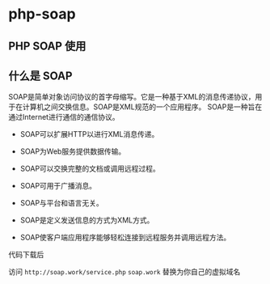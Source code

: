 # php-soap
## PHP SOAP 使用

## 什么是 SOAP
SOAP是简单对象访问协议的首字母缩写。它是一种基于XML的消息传递协议，用于在计算机之间交换信息。SOAP是XML规范的一个应用程序。
SOAP是一种旨在通过Internet进行通信的通信协议。

* SOAP可以扩展HTTP以进行XML消息传递。

* SOAP为Web服务提供数据传输。

* SOAP可以交换完整的文档或调用远程过程。

* SOAP可用于广播消息。

* SOAP与平台和语言无关。

* SOAP是定义发送信息的方式为XML方式。

* SOAP使客户端应用程序能够轻松连接到远程服务并调用远程方法。


代码下载后

访问 `http://soap.work/service.php`  `soap.work` 替换为你自己的虚拟域名



